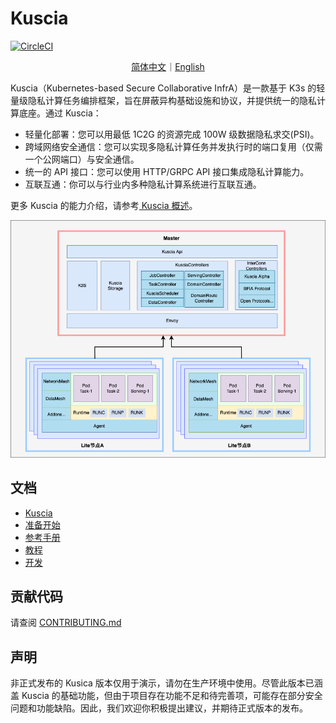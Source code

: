# Kuscia

[![CircleCI](https://dl.circleci.com/status-badge/img/gh/secretflow/kuscia/tree/main.svg?style=svg)](https://dl.circleci.com/status-badge/redirect/gh/secretflow/kuscia/tree/main)

<p align="center">
<a href="./README.zh-CN.md">简体中文</a>｜<a href="./README.md">English</a>
</p>

Kuscia（Kubernetes-based Secure Collaborative InfrA）是一款基于 K3s 的轻量级隐私计算任务编排框架，旨在屏蔽异构基础设施和协议，并提供统一的隐私计算底座。通过 Kuscia：

- 轻量化部署：您可以用最低 1C2G 的资源完成 100W 级数据隐私求交(PSI)。
- 跨域网络安全通信：您可以实现多隐私计算任务并发执行时的端口复用（仅需一个公网端口）与安全通信。
- 统一的 API 接口：您可以使用 HTTP/GRPC API 接口集成隐私计算能力。
- 互联互通：你可以与行业内多种隐私计算系统进行互联互通。

更多 Kuscia 的能力介绍，请参考[ Kuscia 概述](./docs/reference/overview.md)。

![Kuscia](./docs/imgs/kuscia_architecture.png)

## 文档

- [Kuscia](https://www.secretflow.org.cn/docs/kuscia/latest/zh-Hans/)
- [准备开始](https://www.secretflow.org.cn/docs/kuscia/latest/zh-Hans/getting_started/index.html)
- [参考手册](https://www.secretflow.org.cn/docs/kuscia/latest/zh-Hans/reference/index.html)
- [教程](https://www.secretflow.org.cn/docs/kuscia/latest/zh-Hans/tutorial/index.html)
- [开发](https://www.secretflow.org.cn/docs/kuscia/latest/zh-Hans/development/index.html)

## 贡献代码

请查阅 [CONTRIBUTING.md](./CONTRIBUTING.md)

## 声明

非正式发布的 Kusica 版本仅用于演示，请勿在生产环境中使用。尽管此版本已涵盖 Kuscia 的基础功能，但由于项目存在功能不足和待完善项，可能存在部分安全问题和功能缺陷。因此，我们欢迎你积极提出建议，并期待正式版本的发布。
